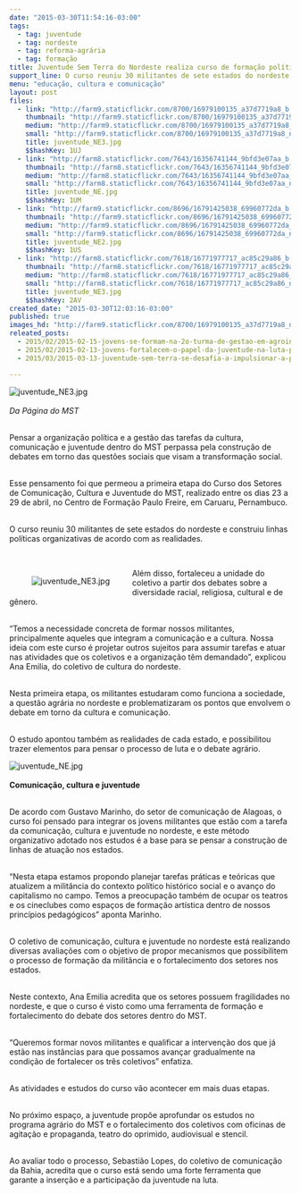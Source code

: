 ```yaml
---
date: "2015-03-30T11:54:16-03:00"
tags:
  - tag: juventude
  - tag: nordeste
  - tag: reforma-agrária
  - tag: formação
title: Juventude Sem Terra do Nordeste realiza curso de formação política
support_line: O curso reuniu 30 militantes de sete estados do nordeste e construiu linhas políticas organizativas de acordo com as realidades.
menu: "educação, cultura e comunicação"
layout: post
files:
  - link: "http://farm9.staticflickr.com/8700/16979100135_a37d7719a8_b.jpg"
    thumbnail: "http://farm9.staticflickr.com/8700/16979100135_a37d7719a8_t.jpg"
    medium: "http://farm9.staticflickr.com/8700/16979100135_a37d7719a8_z.jpg"
    small: "http://farm9.staticflickr.com/8700/16979100135_a37d7719a8_n.jpg"
    title: juventude_NE3.jpg
    $$hashKey: 1UJ
  - link: "http://farm8.staticflickr.com/7643/16356741144_9bfd3e07aa_b.jpg"
    thumbnail: "http://farm8.staticflickr.com/7643/16356741144_9bfd3e07aa_t.jpg"
    medium: "http://farm8.staticflickr.com/7643/16356741144_9bfd3e07aa_z.jpg"
    small: "http://farm8.staticflickr.com/7643/16356741144_9bfd3e07aa_n.jpg"
    title: juventude_NE.jpg
    $$hashKey: 1UM
  - link: "http://farm9.staticflickr.com/8696/16791425038_69960772da_b.jpg"
    thumbnail: "http://farm9.staticflickr.com/8696/16791425038_69960772da_t.jpg"
    medium: "http://farm9.staticflickr.com/8696/16791425038_69960772da_z.jpg"
    small: "http://farm9.staticflickr.com/8696/16791425038_69960772da_n.jpg"
    title: juventude_NE2.jpg
    $$hashKey: 1US
  - link: "http://farm8.staticflickr.com/7618/16771977717_ac85c29a86_b.jpg"
    thumbnail: "http://farm8.staticflickr.com/7618/16771977717_ac85c29a86_t.jpg"
    medium: "http://farm8.staticflickr.com/7618/16771977717_ac85c29a86_z.jpg"
    small: "http://farm8.staticflickr.com/7618/16771977717_ac85c29a86_n.jpg"
    title: juventude_NE3.jpg
    $$hashKey: 2AV
created_date: "2015-03-30T12:03:16-03:00"
published: true
images_hd: "http://farm9.staticflickr.com/8700/16979100135_a37d7719a8_n.jpg"
releated_posts:
  - 2015/02/2015-02-15-jovens-se-formam-na-2o-turma-de-gestao-em-agroindustria.md
  - 2015/02/2015-02-13-jovens-fortalecem-o-papel-da-juventude-na-luta-pela-reforma-agraria-popular.md
  - 2015/03/2015-03-13-juventude-sem-terra-se-desafia-a-impulsionar-a-participacao-na-luta-pela-reforma-agraria.md

---
```

<p><img alt="juventude_NE3.jpg" src="http://farm9.staticflickr.com/8700/16979100135_a37d7719a8_b.jpg" /><br />
<br />
<em>Da P&aacute;gina do MST</em></p>

<p><br />
Pensar a organiza&ccedil;&atilde;o pol&iacute;tica e a gest&atilde;o das tarefas da cultura, comunica&ccedil;&atilde;o e juventude dentro do MST perpassa pela constru&ccedil;&atilde;o de debates em torno das quest&otilde;es sociais que visam a transforma&ccedil;&atilde;o social.</p>

<p><br />
Esse pensamento foi que permeou a primeira etapa do Curso dos Setores de Comunica&ccedil;&atilde;o, Cultura e Juventude do MST, realizado entre os dias 23 a 29 de abril, no Centro de Forma&ccedil;&atilde;o Paulo Freire, em Caruaru, Pernambuco.</p>

<p><br />
O curso reuniu 30 militantes de sete estados do nordeste e construiu linhas pol&iacute;ticas organizativas de acordo com as realidades.</p>

<p>&nbsp;</p>

<figure class="image" style="float:left"><img alt="juventude_NE3.jpg" src="http://farm8.staticflickr.com/7618/16771977717_ac85c29a86_b.jpg" />
<figcaption></figcaption>
</figure>

<p>Al&eacute;m disso, fortaleceu a unidade do coletivo a partir dos debates sobre a diversidade racial, religiosa, cultural e de g&ecirc;nero.</p>

<p><br />
&ldquo;Temos a necessidade concreta de formar nossos militantes, principalmente aqueles que integram a comunica&ccedil;&atilde;o e a cultura. Nossa ideia com este curso &eacute; projetar outros sujeitos para assumir tarefas e atuar nas atividades que os coletivos e a organiza&ccedil;&atilde;o t&ecirc;m demandado&rdquo;, explicou Ana Emilia, do coletivo de cultura do nordeste.</p>

<p><br />
Nesta primeira etapa, os militantes estudaram como funciona a sociedade, a quest&atilde;o agr&aacute;ria no nordeste e problematizaram os pontos que envolvem o debate em torno da cultura e comunica&ccedil;&atilde;o.&nbsp;</p>

<p><br />
O estudo apontou tamb&eacute;m as realidades de cada estado, e possibilitou trazer elementos para pensar o processo de luta e o debate agr&aacute;rio.&nbsp;</p>

<p><img alt="juventude_NE.jpg" src="http://farm8.staticflickr.com/7643/16356741144_9bfd3e07aa_b.jpg" /><br />
<br />
<strong>Comunica&ccedil;&atilde;o, cultura e juventude</strong></p>

<p><br />
De acordo com Gustavo Marinho, do setor de comunica&ccedil;&atilde;o de Alagoas, o curso foi pensado para integrar os jovens militantes que est&atilde;o com a tarefa da comunica&ccedil;&atilde;o, cultura e juventude no nordeste, e este m&eacute;todo organizativo adotado nos estudos &eacute; a base para se pensar a constru&ccedil;&atilde;o de linhas de atua&ccedil;&atilde;o nos estados.</p>

<p><br />
&ldquo;Nesta etapa estamos propondo planejar tarefas pr&aacute;ticas e te&oacute;ricas que atualizem a milit&acirc;ncia do contexto pol&iacute;tico hist&oacute;rico social e o avan&ccedil;o do capitalismo no campo. Temos a preocupa&ccedil;&atilde;o tamb&eacute;m de ocupar os teatros e os cineclubes como espa&ccedil;os de forma&ccedil;&atilde;o art&iacute;stica dentro de nossos princ&iacute;pios pedag&oacute;gicos&rdquo; aponta Marinho.</p>

<p><br />
O coletivo de comunica&ccedil;&atilde;o, cultura e juventude no nordeste est&aacute; realizando diversas avalia&ccedil;&otilde;es com o objetivo de propor mecanismos que possibilitem o processo de forma&ccedil;&atilde;o da milit&acirc;ncia e o fortalecimento dos setores nos estados.&nbsp;</p>

<p><br />
Neste contexto, Ana Emilia acredita que os setores possuem fragilidades no nordeste, e que o curso &eacute; visto como uma ferramenta de forma&ccedil;&atilde;o e fortalecimento do debate dos setores dentro do MST.</p>

<p><br />
&ldquo;Queremos formar novos militantes e qualificar a interven&ccedil;&atilde;o dos que j&aacute; est&atilde;o nas inst&acirc;ncias para que possamos avan&ccedil;ar gradualmente na condi&ccedil;&atilde;o de fortalecer os tr&ecirc;s coletivos&rdquo; enfatiza.</p>

<p><br />
As atividades e estudos do curso v&atilde;o acontecer em mais duas etapas.&nbsp;</p>

<p><br />
No pr&oacute;ximo espa&ccedil;o, a juventude prop&otilde;e aprofundar os estudos no programa agr&aacute;rio do MST e o fortalecimento dos coletivos com oficinas de agita&ccedil;&atilde;o e propaganda, teatro do oprimido, audiovisual e stencil.</p>

<p><br />
Ao avaliar todo o processo, Sebasti&atilde;o Lopes, do coletivo de comunica&ccedil;&atilde;o da Bahia, acredita que o curso est&aacute; sendo uma forte ferramenta que garante a inser&ccedil;&atilde;o e a participa&ccedil;&atilde;o da juventude na luta.</p>
